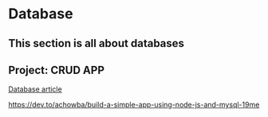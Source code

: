 # Database

## This section is all about databases

## Project: CRUD APP

[Database article](https://medium.com/@jake.tran42/database-5dc6414de9f7)

https://dev.to/achowba/build-a-simple-app-using-node-js-and-mysql-19me